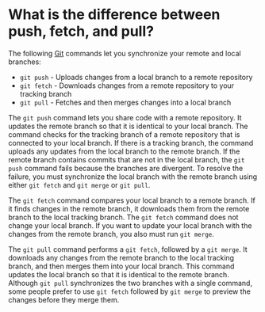# What is the difference between push, fetch, and pull?

The following [Git](https://git-scm.com/) commands let you synchronize your remote and local branches:

- `git push` - Uploads changes from a local branch to a remote repository
- `git fetch` - Downloads changes from a remote repository to your tracking branch
- `git pull` - Fetches and then merges changes into a local branch

The `git push` command lets you share code with a remote repository. It updates the remote branch so that it is identical to your local branch. The command checks for the tracking branch of a remote repository that is connected to your local branch. If there is a tracking branch, the command uploads any updates from the local branch to the remote branch. If the remote branch contains commits that are not in the local branch, the `git push` command fails because the branches are divergent. To resolve the failure, you must synchronize the local branch with the remote branch using either `git fetch` and `git merge` or `git pull`.

The `git fetch` command compares your local branch to a remote branch. If it finds changes in the remote branch, it downloads them from the remote branch to the local tracking branch. The `git fetch` command does not change your local branch. If you want to update your local branch with the changes from the remote branch, you also must run `git merge`.

The `git pull` command performs a `git fetch`, followed by a `git merge`. It downloads any changes from the remote branch to the local tracking branch, and then merges them into your local branch. This command updates the local branch so that it is identical to the remote branch. Although `git pull` synchronizes the two branches with a single command, some people prefer to use `git fetch` followed by `git merge` to preview the changes before they merge them.
